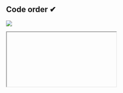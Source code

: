 ## Code order ✔

![](images/given-names.jpg)

<iframe class="ace stretch" data-mode="html"><label for="givenName">
  Given names
</label>
<input type="text" id="givenName" aria-required="true">
</iframe>